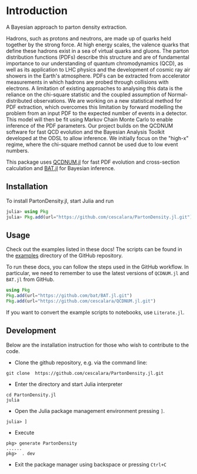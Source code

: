 # Introduction

A Bayesian approach to parton density extraction. 

Hadrons, such as protons and neutrons, are made up of quarks held together by the strong force. At high energy scales, the valence quarks that define these hadrons exist in a sea of virtual quarks and gluons. The parton distribution functions (PDFs) describe this structure and are of fundamental importance to our understanding of quantum chromodynamics (QCD), as well as its application to LHC physics and the development of cosmic ray air showers in the Earth's atmosphere. PDFs can be extracted from accelerator measurements in which hadrons are probed through collisions with electrons. A limitation of existing approaches to analysing this data is the reliance on the chi-square statistic and the coupled assumption of Normal-distributed observations. We are working on a new statistical method for PDF extraction, which overcomes this limitation by forward modelling the problem from an input PDF to the expected number of events in a detector. This model will then be fit using Markov Chain Monte Carlo to enable inference of the PDF parameters. Our project builds on the QCDNUM software for fast QCD evolution and the Bayesian Analysis Toolkit developed at the ODSL to allow inference. We initially focus on the "high-x" regime, where the chi-square method cannot be used due to low event numbers.

This package uses [QCDNUM.jl](https://github.com/cescalara/QCDNUM.jl) for fast PDF evolution and cross-section calculation and [BAT.jl](https://github.com/bat/BAT.jl) for Bayesian inference.

## Installation

To install PartonDensity.jl, start Julia and run

```julia
julia> using Pkg
julia> Pkg.add(url="https://github.com/cescalara/PartonDensity.jl.git")
```

## Usage

Check out the examples listed in these docs! The scripts can be found in the [examples](https://github.com/cescalara/PartonDensity.jl/tree/main/examples) directory of the GitHub repository. 

To run these docs, you can follow the steps used in the GitHub workflow. In particular, we need to remember to use the latest versions of ``QCDNUM.jl`` and ``BAT.jl`` from GitHub. 

```julia
using Pkg
Pkg.add(url="https://github.com/bat/BAT.jl.git")
Pkg.add(url="https://github.com/cescalara/QCDNUM.jl.git")
```

If you want to convert the example scripts to notebooks, use ``Literate.jl``.

## Development

Below are the installation instruction for those who wish to contribute to the code.

- Clone the github repository, e.g. via the command line:
```
git clone  https://github.com/cescalara/PartonDensity.jl.git
```

- Enter the directory and start Julia interpreter
```
cd PartonDensity.jl
julia
```

-  Open the Julia package management environment pressing ``]``.

```
julia> ]
```

 - Execute 
```
pkg> generate PartonDensity
...... 
pkg>  . dev
```
 - Exit the package manager using backspace or pressing `Ctrl+C`

